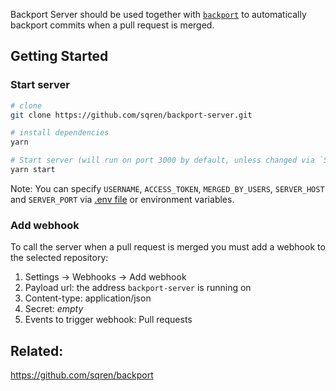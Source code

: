 Backport Server should be used together with [`backport`](https://github.com/sqren/backport) to automatically backport commits when a pull request is merged.

## Getting Started

### Start server

```sh
# clone
git clone https://github.com/sqren/backport-server.git

# install dependencies
yarn

# Start server (will run on port 3000 by default, unless changed via `SERVER_PORT`)
yarn start
```

Note: You can specify `USERNAME`, `ACCESS_TOKEN`, `MERGED_BY_USERS`, `SERVER_HOST` and `SERVER_PORT` via [.env file](.env.example) or environment variables.

### Add webhook

To call the server when a pull request is merged you must add a webhook to the selected repository:

1. Settings -> Webhooks -> Add webhook
2. Payload url: the address `backport-server` is running on
3. Content-type: application/json
4. Secret: _empty_
5. Events to trigger webhook: Pull requests

## Related:

https://github.com/sqren/backport
